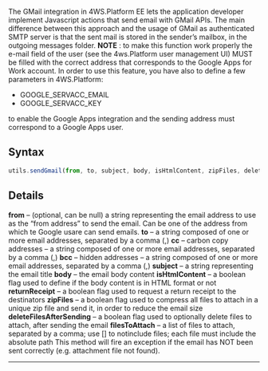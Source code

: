The GMail integration in 4WS.Platform EE lets the application developer implement Javascript actions that send email with GMail APIs. The main difference between this approach and the usage of GMail as authenticated SMTP server is that the sent mail is stored in the sender’s mailbox, in the outgoing messages folder.
 **NOTE** : to make this function work properly the e-mail field of the user (see the 4ws.Platform user management UI) MUST be filled with the correct address that corresponds to the Google Apps for Work account.
In order to use this feature, you have also to define a few parameters in 4WS.Platform:

* GOOGLE_SERVACC_EMAIL
* GOOGLE_SERVACC_KEY

to enable the Google Apps integration and the sending address must correspond to a Google Apps user.
## Syntax

```js
utils.sendGmail(from, to, subject, body, isHtmlContent, zipFiles, deleteFilesAfterSending, filesToAttach)

```

## Details
 **from**  &#8211; (optional, can be null) a string representing the email address to use as the &#8220;from address&#8221; to send the email. Can be one of the address from which te Google usare can send emails.
 **to**  &#8211; a string composed of one or more email addresses, separated by a comma (,)
 **cc**  &#8211; carbon copy addresses &#8211; a string composed of one or more email addresses, separated by a comma (,)
 **bcc**  &#8211; hidden addresses &#8211; a string composed of one or more email addresses, separated by a comma (,)
 **subject**  &#8211; a string representing the email title
 **body**  &#8211; the email body content
 **isHtmlContent**  &#8211; a boolean flag used to define if the body content is in HTML format or not
 **returnReceipt**  &#8211; a boolean flag used to request a return receipt to the destinators
 **zipFiles**  &#8211; a boolean flag used to compress all files to attach in a unique zip file and send it, in order to reduce the email size
 **deleteFilesAfterSending**  &#8211; a boolean flag used to optionally delete files to attach, after sending the email
 **filesToAttach**  &#8211; a list of files to attach, separated by a comma; use [] to notinclude files; each file must include the absolute path
This method will fire an exception if the email has NOT been sent correctly (e.g. attachment file not found).

                

---


